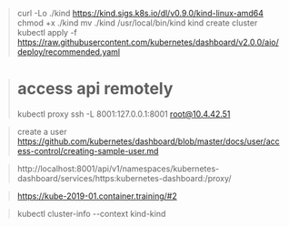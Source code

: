 > curl -Lo ./kind https://kind.sigs.k8s.io/dl/v0.9.0/kind-linux-amd64
> chmod +x ./kind
> mv ./kind /usr/local/bin/kind
> kind create cluster
> kubectl apply -f https://raw.githubusercontent.com/kubernetes/dashboard/v2.0.0/aio/deploy/recommended.yaml

> # access  api remotely
> kubectl proxy
> ssh -L 8001:127.0.0.1:8001 root@10.4.42.51 

> create a user
> https://github.com/kubernetes/dashboard/blob/master/docs/user/access-control/creating-sample-user.md

> http://localhost:8001/api/v1/namespaces/kubernetes-dashboard/services/https:kubernetes-dashboard:/proxy/ 

> https://kube-2019-01.container.training/#2

> kubectl cluster-info --context kind-kind

